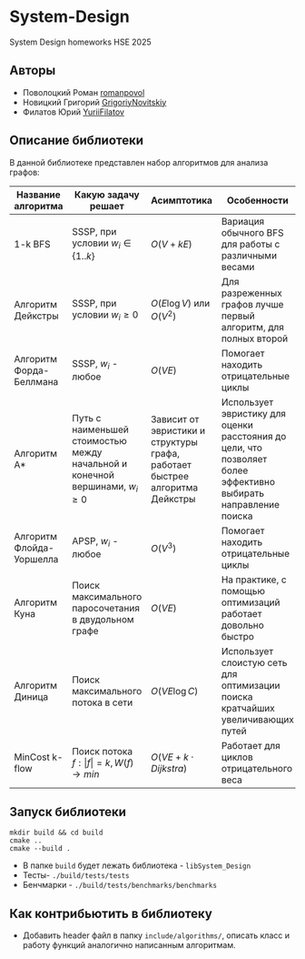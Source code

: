 # System-Design
System Design homeworks HSE 2025

## Авторы
* Поволоцкий Роман [romanpovol](https://github.com/romanpovol)
* Новицкий Григорий [GrigoriyNovitskiy](https://github.com/GrigoriyNovitskiy)
* Филатов Юрий [YuriiFilatov](https://github.com/YuriiFilatov)

## Описание библиотеки
В данной библиотеке представлен набор алгоритмов для анализа графов:

| Название алгоритма | Какую задачу решает | Асимптотика | Особенности |
|--------------------|---------------------|-------------|-------------|
| 1-k BFS | SSSP, при условии $w_i \in \{1..k\}$ | $O(V + kE)$ | Вариация обычного BFS для работы с различными весами |
| Алгоритм Дейкстры | SSSP, при условии $w_i \geq 0$ | $O(E\log⁡V)$ или $O(V^2)$ | Для разреженных графов лучше первый алгоритм, для полных второй |
| Алгоритм Форда-Беллмана | SSSP, $w_i$ - любое | $O(VE)$ | Помогает находить отрицательные циклы |
| Алгоритм A* | Путь с наименьшей стоимостью между начальной и конечной вершинами, $w_i \geq 0$ | Зависит от эвристики и структуры графа, работает быстрее алгоритма Дейкстры | Использует эвристику для оценки расстояния до цели, что позволяет  более эффективно выбирать направление поиска
| Алгоритм Флойда-Уоршелла | APSP, $w_i$ - любое | $O(V^3)$ | Помогает находить отрицательные циклы |
| Алгоритм Куна | Поиск максимального паросочетания в двудольном графе | $O(VE)$ | На практике, с помощью оптимизаций работает довольно быстро |
| Алгоритм Диница | Поиск максимального потока в сети | $O(VE\log C)$ | Использует слоистую сеть для оптимизации поиска кратчайших увеличивающих путей |
| MinCost k-flow | Поиск потока $f: \|f\| = k, W(f) \rightarrow min$ | $O(VE + k\cdot Dijkstra)$ | Работает для циклов отрицательного веса |

## Запуск библиотеки
```
mkdir build && cd build
cmake ..
cmake --build .
```
- В папке `build` будет лежать библиотека - `libSystem_Design`
- Тесты- `./build/tests/tests`
- Бенчмарки - `./build/tests/benchmarks/benchmarks`


## Как контрибьютить в библиотеку
- Добавить header файл в папку `include/algorithms/`, описать класс и работу функций аналогично написанным алгоритмам. 

